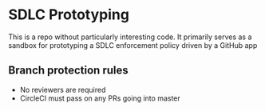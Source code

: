 # SDLC Prototyping

This is a repo without particularly interesting code. It primarily serves as a sandbox for prototyping a SDLC enforcement policy driven by a GitHub app

## Branch protection rules

- No reviewers are required
- CircleCI must pass on any PRs going into master
